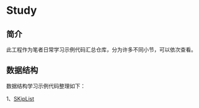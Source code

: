 # Study

## 简介

此工程作为笔者日常学习示例代码汇总仓库，分为许多不同小节，可以依次查看。

## 数据结构

数据结构学习示例代码整理如下：

1、[SKipList](https://github.com/keepalive555/study/blob/master/skiplist/skiplist.c)
